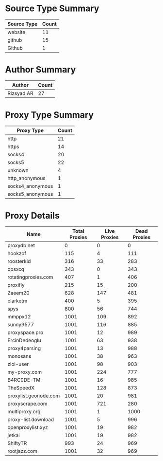 # Source Type Summary

| Source Type | Count |
|-------------|-------|
| website | 11 |
| github | 15 |
| Github | 1 |


# Author Summary

| Author | Count |
|--------|-------|
| Rizsyad AR | 27 |


# Proxy Type Summary

| Proxy Type | Count |
|------------|-------|
| http | 21 |
| https | 14 |
| socks4 | 20 |
| socks5 | 22 |
| unknown | 4 |
| http_anonymous | 1 |
| socks4_anonymous | 1 |
| socks5_anonymous | 1 |


# Proxy Details

| Name | Total Proxies | Live Proxies | Dead Proxies |
|------|---------------|--------------|---------------|
| proxydb.net | 0 | 0 | 0 |
| hookzof | 115 | 4 | 111 |
| roosterkid | 316 | 33 | 283 |
| opsxcq | 343 | 0 | 343 |
| rotatingproxies.com | 407 | 1 | 406 |
| proxifly | 215 | 15 | 200 |
| Zaeem20 | 628 | 147 | 481 |
| clarketm | 400 | 5 | 395 |
| spys | 800 | 56 | 744 |
| mmppx12 | 1001 | 109 | 892 |
| sunny9577 | 1001 | 116 | 885 |
| proxyspace.pro | 1001 | 12 | 989 |
| ErcinDedeoglu | 1001 | 63 | 938 |
| proxy4parsing | 1001 | 13 | 988 |
| monosans | 1001 | 38 | 963 |
| zloi-user | 1001 | 98 | 903 |
| my-proxy.com | 1001 | 224 | 777 |
| B4RC0DE-TM | 1001 | 16 | 985 |
| TheSpeedX | 1001 | 128 | 873 |
| proxylist.geonode.com | 1001 | 20 | 981 |
| proxyscrape.com | 1001 | 721 | 280 |
| multiproxy.org | 1001 | 1 | 1000 |
| proxy-list.download | 1001 | 5 | 996 |
| openproxylist.xyz | 1001 | 19 | 982 |
| jetkai | 1001 | 19 | 982 |
| ShiftyTR | 993 | 24 | 969 |
| rootjazz.com | 1001 | 32 | 969 |
